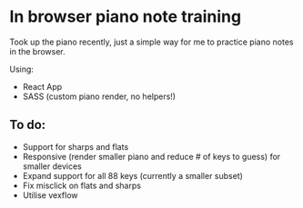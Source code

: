 # In browser piano note training

Took up the piano recently, just a simple way for me to practice piano notes in the browser.

Using:

- React App
- SASS (custom piano render, no helpers!)

## To do:

- Support for sharps and flats
- Responsive (render smaller piano and reduce # of keys to guess) for smaller devices
- Expand support for all 88 keys (currently a smaller subset)
- Fix misclick on flats and sharps
- Utilise vexflow